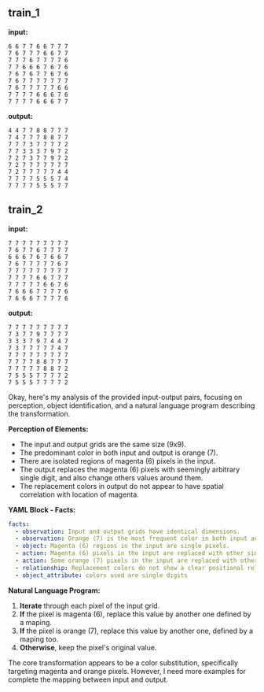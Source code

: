 
## train_1

**input:**
```
6 6 7 7 6 6 7 7 7
7 6 7 7 7 6 6 7 7
7 7 7 6 7 7 7 7 6
7 7 6 6 6 7 6 7 6
7 6 7 6 7 7 6 7 6
7 6 7 7 7 7 7 7 7
7 6 7 7 7 7 7 6 6
7 7 7 7 6 6 6 7 6
7 7 7 7 6 6 6 7 7
```


**output:**
```
4 4 7 7 8 8 7 7 7
7 4 7 7 7 8 8 7 7
7 7 7 3 7 7 7 7 2
7 7 3 3 3 7 9 7 2
7 2 7 3 7 7 9 7 2
7 2 7 7 7 7 7 7 7
7 2 7 7 7 7 7 4 4
7 7 7 7 5 5 5 7 4
7 7 7 7 5 5 5 7 7
```


## train_2

**input:**
```
7 7 7 7 7 7 7 7 7
7 6 7 7 6 7 7 7 7
6 6 6 7 6 7 6 6 7
7 6 7 7 7 7 7 6 7
7 7 7 7 7 7 7 7 7
7 7 7 7 6 6 7 7 7
7 7 7 7 7 6 6 7 6
7 6 6 6 7 7 7 7 6
7 6 6 6 7 7 7 7 6
```


**output:**
```
7 7 7 7 7 7 7 7 7
7 3 7 7 9 7 7 7 7
3 3 3 7 9 7 4 4 7
7 3 7 7 7 7 7 4 7
7 7 7 7 7 7 7 7 7
7 7 7 7 8 8 7 7 7
7 7 7 7 7 8 8 7 2
7 5 5 5 7 7 7 7 2
7 5 5 5 7 7 7 7 2
```

Okay, here's my analysis of the provided input-output pairs, focusing on perception, object identification, and a natural language program describing the transformation.

**Perception of Elements:**

*   The input and output grids are the same size (9x9).
*   The predominant color in both input and output is orange (7).
*   There are isolated regions of magenta (6) pixels in the input.
*   The output replaces the magenta (6) pixels with seemingly arbitrary single digit, and also change others values around them.
*   The replacement colors in output do not appear to have spatial correlation with location of magenta.

**YAML Block - Facts:**


```yaml
facts:
  - observation: Input and output grids have identical dimensions.
  - observation: Orange (7) is the most frequent color in both input and output.
  - object: Magenta (6) regions in the input are single pixels.
  - action: Magenta (6) pixels in the input are replaced with other single digit colors on output.
  - action: Some orange (7) pixels in the input are replaced with other single digit colors on output.
  - relationship: Replacement colors do not show a clear positional relationship to the original magenta locations.
  - object_attribute: colors used are single digits
```


**Natural Language Program:**

1.  **Iterate** through each pixel of the input grid.
2.  **If** the pixel is magenta (6), replace this value by another one defined by a maping.
3. **If** the pixel is orange (7), replace this value by another one, defined by a maping too.
4.  **Otherwise**, keep the pixel's original value.

The core transformation appears to be a color substitution, specifically targeting magenta and orange pixels. However, I need more examples for complete the mapping between input and output.

